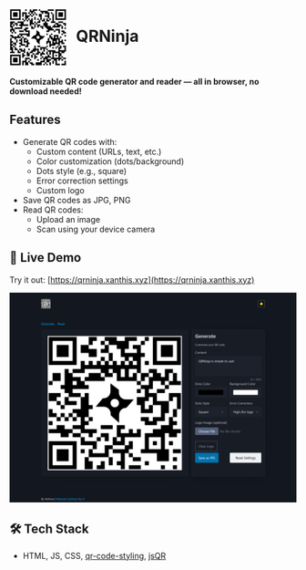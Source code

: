 <h1>
  <img src="./qrninja/public/qrninja-code.svg" alt="QRNinja icon" width="100" height="100" style="vertical-align: middle; margin-right: 10px;">
  QRNinja
</h1>

**Customizable QR code generator and reader — all in browser, no download needed!**

## Features

- Generate QR codes with:
  - Custom content (URLs, text, etc.)
  - Color customization (dots/background)
  - Dots style (e.g., square)
  - Error correction settings
  - Custom logo
- Save QR codes as JPG, PNG
- Read QR codes:
  - Upload an image
  - Scan using your device camera

## 🚀 Live Demo

Try it out: [https://qrninja.xanthis.xyz](https://qrninja.xanthis.xyz)

![Screenshot of QRNinja](./screenshot.png)

## 🛠️ Tech Stack

- HTML, JS, CSS, [qr-code-styling](https://www.npmjs.com/package/qr-code-styling), [jsQR](https://www.npmjs.com/package/jsqr)


